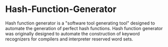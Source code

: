 # Hash-Function-Generator
Hash function generator is a "software tool generating tool" designed to automate the generation of perfect hash functions. Hash function generator was originally designed to automate the construction of keyword recognizers for compilers and interpreter reserved word sets. 
